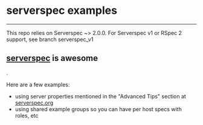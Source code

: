 serverspec examples
===
---

This repo relies on Serverspec ~> 2.0.0.  For Serverspec v1 or RSpec 2 support, see branch serverspec_v1

[serverspec](https://github.com/serverspec/serverspec) is awesome  
---

.
  

Here are a few examples:

* using server properties mentioned in the "Advanced Tips" section at [serverspec.org](http://serverspec.org)
* using shared example groups so you can have per host specs with roles, etc


